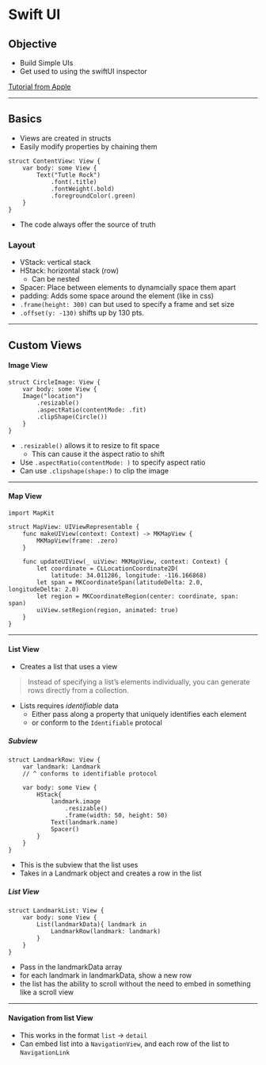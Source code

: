 # Swift UI

## Objective
* Build Simple UIs
* Get used to using the swiftUI inspector

[Tutorial from Apple](https://developer.apple.com/tutorials/swiftui/building-lists-and-navigation)

--- 
## Basics

- Views are created in structs
- Easily modify properties by chaining them
```
struct ContentView: View {
    var body: some View {
        Text("Tutle Rock")
            .font(.title)
            .fontWeight(.bold)
            .foregroundColor(.green)
    }
}
```
- The code always offer the source of truth


### Layout
- VStack: vertical stack 
- HStack: horizontal stack (row)
    - Can be nested
- Spacer: Place between elements to dynamcially space them apart
- padding: Adds some space around the element (like in css)
- `.frame(height: 300)` can but used to specify a frame and set size
- `.offset(y: -130)` shifts up by 130 pts. 

---

## Custom Views

#### Image View
```
struct CircleImage: View {
    var body: some View {
    Image("location")
        .resizable()
        .aspectRatio(contentMode: .fit)
        .clipShape(Circle())
    }
}
```
- `.resizable()` allows it to resize to fit space
    - This can cause it the aspect ratio to shift
- Use `.aspectRatio(contentMode: )` to specify aspect ratio
- Can use `.clipshape(shape:)` to clip the image

---
#### Map View 
```
import MapKit

struct MapView: UIViewRepresentable {
    func makeUIView(context: Context) -> MKMapView {
        MKMapView(frame: .zero)
    }

    func updateUIView(_ uiView: MKMapView, context: Context) {
        let coordinate = CLLocationCoordinate2D(
            latitude: 34.011286, longitude: -116.166868)
        let span = MKCoordinateSpan(latitudeDelta: 2.0, longitudeDelta: 2.0)
        let region = MKCoordinateRegion(center: coordinate, span: span)
        uiView.setRegion(region, animated: true)
    }
}
```
---
#### List View
- Creates a list that uses a view
> Instead of specifying a list’s elements individually, you can generate rows directly from a collection.
- Lists requires <i> identifiable </i> data
    - Either pass along a property that uniquely identifies each element
    - or conform to the `Identifiable` protocal

##### Subview
```
struct LandmarkRow: View {
    var landmark: Landmark 
    // ^ conforms to identifiable protocol
    
    var body: some View {
        HStack{
            landmark.image
                .resizable()
                .frame(width: 50, height: 50)
            Text(landmark.name)
            Spacer()
        }
    }
}
``` 
- This is the subview that the list uses
- Takes in a Landmark object and creates a row in the list

##### List View
```
struct LandmarkList: View {
    var body: some View {
        List(landmarkData){ landmark in
            LandmarkRow(landmark: landmark)
        }
    }
}
```
- Pass in the landmarkData array
- for each landmark in landmarkData, show a new row
- the list has the ability to scroll without the need to embed in something like a scroll view

---

#### Navigation from list View
- This works in the format `list` -> `detail`
- Can embed list into a `NavigationView`, and each row of the list to `NavigationLink`
